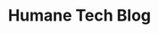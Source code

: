 ---
layout: "posts"
permalink: "/blog/"
title: "Humane Tech Blog"
excerpt: "Our publications on what is noteworthy and interesting in the realms of Humane Technology"
last_modified_at: 2018-11-10T20:41:02+01:00
---